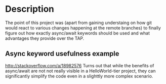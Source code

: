 # Description
The point of this project was (apart from gaining understaing on how git would react to various changes happening at the remote branches) to finally figure out how exactly async/await keywords should be used and what advantages they provide over the TAP.

## Async keyword usefulness example
http://stackoverflow.com/a/18982576
Turns out that while the benefits of async/await are not not really visible in a HelloWorld-tier project, they can significantly simplify the code even in a slighttly more complex scenario.
